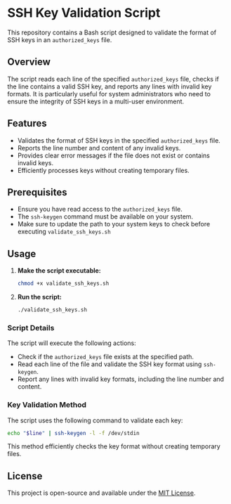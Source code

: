 # SSH Key Validation Script

This repository contains a Bash script designed to validate the format of SSH keys in an `authorized_keys` file.

## Overview

The script reads each line of the specified `authorized_keys` file, checks if the line contains a valid SSH key, and reports any lines with invalid key formats. It is particularly useful for system administrators who need to ensure the integrity of SSH keys in a multi-user environment.

## Features

- Validates the format of SSH keys in the specified `authorized_keys` file.
- Reports the line number and content of any invalid keys.
- Provides clear error messages if the file does not exist or contains invalid keys.
- Efficiently processes keys without creating temporary files.

## Prerequisites

- Ensure you have read access to the `authorized_keys` file.
- The `ssh-keygen` command must be available on your system.
- Make sure to update the path to your system keys to check before executing `validate_ssh_keys.sh`

## Usage

1. **Make the script executable:**
   ```bash
   chmod +x validate_ssh_keys.sh
   ```

2. **Run the script:**
   ```bash
   ./validate_ssh_keys.sh
   ```

### Script Details

The script will execute the following actions:

- Check if the `authorized_keys` file exists at the specified path.
- Read each line of the file and validate the SSH key format using `ssh-keygen`.
- Report any lines with invalid key formats, including the line number and content.

### Key Validation Method

The script uses the following command to validate each key:
```bash
echo "$line" | ssh-keygen -l -f /dev/stdin
```
This method efficiently checks the key format without creating temporary files.

## License

This project is open-source and available under the [MIT License](LICENSE).

